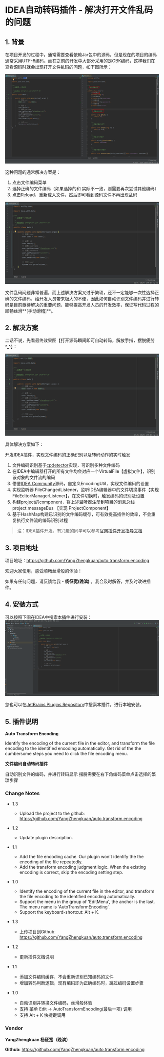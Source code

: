 # IDEA自动转码插件 - 解决打开文件乱码的问题

## 1. 背景

在项目开发的过程中，通常需要查看依赖Jar包中的源码，但是现在的项目的编码通常采用UTF-8编码，而在之前的开发中大部分采用的是GBK编码，这样我们在查看源码时就会出现打开文件乱码的问题，如下图所示：

![problem](./doc/problem.jpg)

这种问题的通常解决方案是：

1. 点击文件编码菜单
2. 选择正确的文件编码（如果选择的和 实际不一致，则需要再次尝试其他编码）
3. 点击Reload，重新载入文件，然后即可看到源码文件不再出现乱码

![before](./doc/before.gif)

文件乱码问题非常普遍，而上述解决方案又过于繁琐，还不一定能够一次性选择正确的文件编码，给开发人员带来极大的不便，因此如何自动识别文件编码并进行转码是目前亟待解决的重要问题，能够提高开发人员的开发效率，保证写代码过程的顺畅丝滑**[手动滑稽]**。


## 2. 解决方案

二话不说，先看最终效果图【打开源码瞬间即可自动转码，解放手指，摆脱疲劳 **^_^**】：

![before](./doc/after.gif)

具体解决方案如下：

开发IDEA插件，实现文件编码的正确识别以及转码动作的实时触发

1. 文件编码识别基于[cpdetector](http://cpdetector.sourceforge.net/)实现，可识别多种文件编码
2. 在IDEA中编辑器打开的所有文件均会对应一个VirtualFile【虚拟文件】，识别该对象的文件流的编码
3. 借鉴[IDEA Community](https://github.com/JetBrains/intellij-community)源码，自定义EncodingUtil，实现文件编码的设置
4. 实现监听器 FileChangedListener，监听IDEA编辑器中的文件切换事件【实现 FileEditorManagerListener】，在文件切换时，触发编码的识别及设置
5. 构建project的component，将上述监听器注册到项目的消息总线 project.messageBus 【实现 ProjectComponent】
6. 基于HashMap构建已识别的文件编码缓存，可有效提高插件的效率，不会重复执行文件流的编码识别过程

> 注：IDEA插件开发，有兴趣的同学可以参考[官网插件开发指导文档](https://link.jianshu.com/?t=http://www.jetbrains.org/intellij/sdk/docs/)

## 3. 项目地址

项目地址：https://github.com/YangZhengkuan/auto.transform.encoding

欢迎大家使用，感受顺畅丝滑般的体验！

如果有任何问题，请反馈给我 - **杨征宽(晚滨)** ，我会及时解答，并及时改进插件。


## 4. 安装方式

可以按照下图在IDEA中搜索本插件进行安装：
![install](./doc/install.gif)

您也可以在[JetBrains Plugins Repository](https://plugins.jetbrains.com/)中搜索本插件，进行本地安装。

## 5. 插件说明

**Auto Transform Encoding**

Identify the encoding of the current file in the editor, and transform the file encoding to the identified encoding automatically. Get rid of the the cumbersome steps you need to click the file encoding menu.
 
**文件编码自动转码插件**

自动识别文件的编码，并进行转码显示 摆脱需要在右下角编码菜单点击选择的繁琐步骤 

### Change Notes

- 1.3

    - Upload the project to the github: https://github.com/YangZhengkuan/auto.transform.encoding

- 1.2
    - Update plugin description.

- 1.1

    - Add the file encoding cache. Our plugin won't identify the the encoding of the file repeatedly.
    - Add the transform encoding judgment logic. When the existing encoding is correct, skip the encoding setting step.

- 1.0

    - Identify the encoding of the current file in the editor, and transform the file encoding to the identified encoding automatically.
    - Support the menu in the group of 'EditMenu', the anchor is the last. The menu name is 'AutoTransformEncoding'.
    - Support the keyboard-shortcut: Alt + K.

- 1.3

    - 上传项目到Github: https://github.com/YangZhengkuan/auto.transform.encoding
    
- 1.2

    - 更新插件文档说明
    
- 1.1

    - 添加文件编码缓存，不会重新识别已知编码的文件
    - 增加转码判断逻辑，现有编码即为正确编码时，跳过编码设置步骤
- 1.0

    - 自动识别并转换文件编码，丝滑般体验
    - 支持 菜单 Edit → AutoTransformEncoding(最后一项) 调用
    - 支持 Alt + K 快捷键调用

### Vendor

**YangZhengkuan 杨征宽（晚滨）**
 
**Github:** https://github.com/YangZhengkuan/auto.transform.encoding